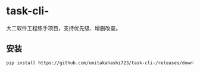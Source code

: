 # task-cli-
 大二软件工程练手项目，支持优先级、增删改查。


## 安装
```bash
pip install https://github.com/umitakahashi723/task-cli-/releases/download/v1.0.0/task_cli_umitakahashi723-1.0.0-py3-none-any.whl
